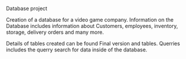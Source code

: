 Database project

Creation of a database for a video game company. Information on the Database includes information about Customers, employees, inventory, storage, delivery orders and many more.

Details of tables created can be found Final version and tables.
Querries includes the querry search for data inside of the database.

